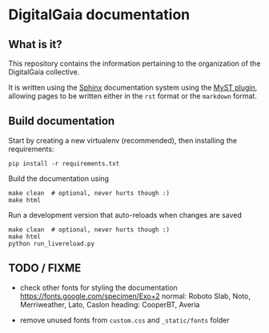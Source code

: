 # DigitalGaia documentation

## What is it?

This repository contains the information pertaining to the organization of the
DigitalGaia collective.

It is written using the [Sphinx](https://www.sphinx-doc.org/) documentation
system using the [MyST plugin](https://myst-parser.readthedocs.io/), allowing
pages to be written either in the `rst` format or the `markdown` format.


## Build documentation

Start by creating a new virtualenv (recommended), then installing the
requirements:

```{sh}
pip install -r requirements.txt
```

Build the documentation using

```{sh}
make clean  # optional, never hurts though :)
make html
```

Run a development version that auto-reloads when changes are saved

```{sh}
make clean  # optional, never hurts though :)
make html
python run_livereload.py
```

## TODO / FIXME

- check other fonts for styling the documentation
  https://fonts.google.com/specimen/Exo+2
  normal: Roboto Slab, Noto, Merriweather, Lato, Caslon
  heading: CooperBT, Averia

- remove unused fonts from `custom.css` and `_static/fonts` folder
